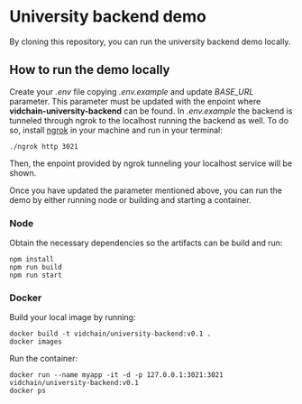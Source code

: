 # University backend demo

By cloning this repository, you can run the university backend demo locally.

## How to run the demo locally

Create your _.env_ file copying _.env.example_ and update _BASE_URL_ parameter. This parameter must be updated with the enpoint where **vidchain-university-backend** can be found. In _.env.example_ the backend is tunneled through ngrok to the localhost running the backend as well. To do so, install [ngrok](https://ngrok.com/) in your machine and run in your terminal:

```
./ngrok http 3021
```

Then, the enpoint provided by ngrok tunneling your localhost service will be shown.

Once you have updated the parameter mentioned above, you can run the demo by either running node or building and starting a container.

### Node

Obtain the necessary dependencies so the artifacts can be build and run:

```
npm install
npm run build
npm run start
```

### Docker

Build your local image by running:

```
docker build -t vidchain/university-backend:v0.1 .
docker images
```

Run the container:

```
docker run --name myapp -it -d -p 127.0.0.1:3021:3021 vidchain/university-backend:v0.1
docker ps
```
